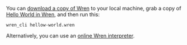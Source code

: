 You can [download a copy of Wren][1] to your local machine, grab a copy of
[Hello World in Wren][2], and then run this:

```
wren_cli hellow-world.wren
```

Alternatively, you can use an [online Wren interpreter][3].

[1]: https://github.com/wren-lang/wren-cli/releases
[2]: https://github.com/TheRenegadeCoder/sample-programs/blob/main/archive/w/wren/hello-world.wren
[3]: https://wren.io/try/
